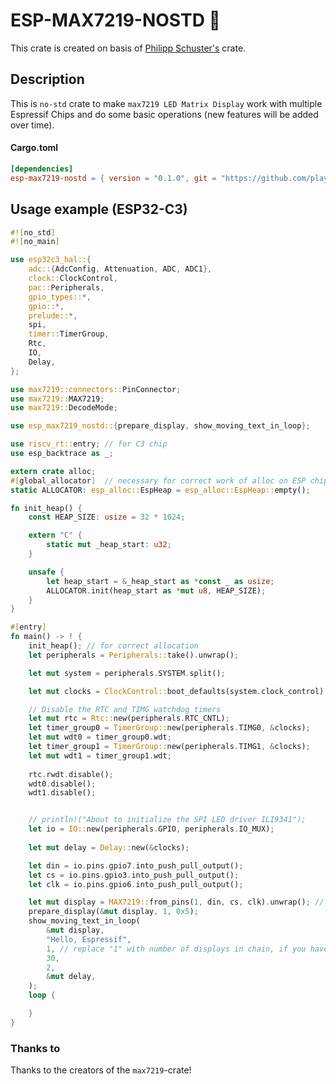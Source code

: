 # ESP-MAX7219-NOSTD :crab:

This crate is created on basis of [Philipp Schuster's](https://github.com/phip1611/max-7219-led-matrix-util) crate.

## Description
This is `no-std` crate to make `max7219 LED Matrix Display` work with multiple Espressif Chips and do some basic operations (new features will be added over time). 
#### Cargo.toml
```toml
[dependencies]
esp-max7219-nostd = { version = "0.1.0", git = "https://github.com/playfulFence/esp-max7219-nostd" }
```

## Usage example (ESP32-C3)
```rust
#![no_std]
#![no_main]

use esp32c3_hal::{
    adc::{AdcConfig, Attenuation, ADC, ADC1},
    clock::ClockControl,
    pac::Peripherals,
    gpio_types::*,
    gpio::*,
    prelude::*,
    spi,
    timer::TimerGroup,
    Rtc,
    IO,
    Delay,
};

use max7219::connectors::PinConnector;
use max7219::MAX7219;
use max7219::DecodeMode;

use esp_max7219_nostd::{prepare_display, show_moving_text_in_loop};

use riscv_rt::entry; // for C3 chip
use esp_backtrace as _;

extern crate alloc;
#[global_allocator]  // necessary for correct work of alloc on ESP chips
static ALLOCATOR: esp_alloc::EspHeap = esp_alloc::EspHeap::empty();

fn init_heap() {
    const HEAP_SIZE: usize = 32 * 1024;

    extern "C" {
        static mut _heap_start: u32;
    }

    unsafe {
        let heap_start = &_heap_start as *const _ as usize;
        ALLOCATOR.init(heap_start as *mut u8, HEAP_SIZE);
    }
}

#[entry]
fn main() -> ! {
    init_heap(); // for correct allocation
    let peripherals = Peripherals::take().unwrap();

    let mut system = peripherals.SYSTEM.split();

    let mut clocks = ClockControl::boot_defaults(system.clock_control).freeze();

    // Disable the RTC and TIMG watchdog timers
    let mut rtc = Rtc::new(peripherals.RTC_CNTL);
    let timer_group0 = TimerGroup::new(peripherals.TIMG0, &clocks);
    let mut wdt0 = timer_group0.wdt;
    let timer_group1 = TimerGroup::new(peripherals.TIMG1, &clocks);
    let mut wdt1 = timer_group1.wdt;
    
    rtc.rwdt.disable();
    wdt0.disable();
    wdt1.disable();


    // println!("About to initialize the SPI LED driver ILI9341");
    let io = IO::new(peripherals.GPIO, peripherals.IO_MUX);
    
    let mut delay = Delay::new(&clocks);

    let din = io.pins.gpio7.into_push_pull_output();
    let cs = io.pins.gpio3.into_push_pull_output();
    let clk = io.pins.gpio6.into_push_pull_output();

    let mut display = MAX7219::from_pins(1, din, cs, clk).unwrap(); // replace "1" with number of displays in chain, if you have more
    prepare_display(&mut display, 1, 0x5);
    show_moving_text_in_loop(
        &mut display, 
        "Hello, Espressif",
        1, // replace "1" with number of displays in chain, if you have more
        30, 
        2, 
        &mut delay,
    );
    loop {

    }
}
```


### Thanks to
Thanks to the creators of the `max7219`-crate!
